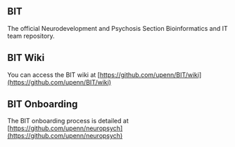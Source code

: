 ## BIT

The official Neurodevelopment and Psychosis Section Bioinformatics and IT team repository.

## BIT Wiki

You can access the BIT wiki at [https://github.com/upenn/BIT/wiki](https://github.com/upenn/BIT/wiki)

## BIT Onboarding

The BIT onboarding process is detailed at [https://github.com/upenn/neuropsych](https://github.com/upenn/neuropsych)

